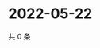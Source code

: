 # 2022-05-22

共 0 条

<!-- BEGIN WEIBO -->
<!-- 最后更新时间 Sun May 22 2022 05:13:52 GMT+0800 (China Standard Time) -->

<!-- END WEIBO -->
